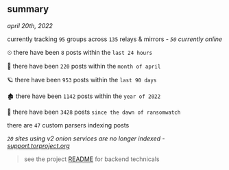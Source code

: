 
## summary
_april 20th, 2022_

currently tracking `95` groups across `135` relays & mirrors - _`50` currently online_

⏲ there have been `8` posts within the `last 24 hours`

🦈 there have been `220` posts within the `month of april`

🪐 there have been `953` posts within the `last 90 days`

🏚 there have been `1142` posts within the `year of 2022`

🦕 there have been `3428` posts `since the dawn of ransomwatch`

there are `47` custom parsers indexing posts

_`20` sites using v2 onion services are no longer indexed - [support.torproject.org](https://support.torproject.org/onionservices/v2-deprecation/)_

> see the project [README](https://github.com/thetanz/ransomwatch#ransomwatch--) for backend technicals
